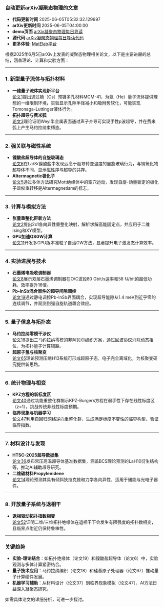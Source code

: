 ### 自动更新arXiv凝聚态物理的文章
  - **代码更新时间** 2025-06-05T05:32:32.129997
  - **arXiv更新时间** 2025-06-05T04:00:00
  - **demo页面** [arXiv凝聚态物理每日导读](https://iopwsy.github.io/arXiv_cond-mat/)
  - **源代码** [arXiv凝聚态物理每日导读代码](https://github.com/iopwsy/arXiv_cond-mat/)
  - **更多体验**: [MatElab平台](https://in.iphy.ac.cn/eln/#/recday)

根据2025年6月5日arXiv上发表的凝聚态物理相关论文，以下是主要进展的总结，涵盖理论、计算和实验方面：

---

### **1. 新型量子流体与拓扑材料**
- **一维量子流体实现新平台**  
  [论文1](https://arxiv.org/abs/2506.03200)提出通过铯（Cs）预镀多孔材料MCM-41，为氦（He）量子流体提供理想的一维限制环境，实验显示孔隙半径减小和吸附势软化，可能实现Tomonaga-Luttinger液体行为。  
- **拓扑超导与费米弧**  
  [论文3](https://arxiv.org/abs/2506.03250)理论证明Weyl半金属表面通过声子介导可实现手性p波超导，并在费米弧上产生马约拉纳束缚态。

---

### **2. 强关联与磁性系统**
- **镍酸盐超导体的自旋玻璃态**  
  [论文6](https://arxiv.org/abs/2506.03262)在La/Sr镍酸盐中发现远高于超导转变温度的自旋玻璃行为，与铜氧化物超导体不同，显示磁性序与超导的共存。  
- **Altermagnetic极化子**  
  [论文5](https://arxiv.org/abs/2506.03261)通过多体方法研究Mott绝缘体中的空穴运动，发现自旋-动量锁定的极化子谱权重转移是Altermagnetism的标志。

---

### **3. 计算与模拟方法**
- **张量重整化群新方法**  
  [论文2](https://arxiv.org/abs/2506.03247)提出2x1各向异性重整化映射，解析求解高能固定点，并应用于二维Ising和XY模型。  
- **GPU加速QSGW计算**  
  [论文11](https://arxiv.org/abs/2506.03477)开发多GPU版本准粒子自洽GW方法，显著提升电子激发态计算效率。

---

### **4. 实验进展与技术**
- **石墨烯电吸收调制器**  
  [论文8](https://arxiv.org/abs/2506.03281)展示双层石墨烯调制器在O/C波段80 Gbit/s速率和58 fJ/bit的超低功耗，效率提升16倍。  
- **Pb-InSb混合器件的超导间隙调控**  
  [论文19](https://arxiv.org/abs/2506.03563)通过静电调控Pb-InSb界面耦合，实现超导能隙从1.4 meV到近乎零的连续调节，并观测到强自旋轨道耦合效应。

---

### **5. 量子信息与拓扑态**
- **马约拉纳零模干涉仪**  
  [论文18](https://arxiv.org/abs/2506.03553)提出三马约拉纳零模的非阿贝尔编织方案，通过回波协议消除动态相位，为拓扑量子计算铺路。  
- **超原子氢与核聚变**  
  [论文65](https://arxiv.org/abs/2506.03463)理论预测压缩H13系统可形成超原子态，电子完全离域化，为核聚变研究提供新思路。

---

### **6. 统计物理与相变**
- **KPZ方程的新标度区**  
  [论文40](https://arxiv.org/abs/2506.03937)通过功能重整化群揭示KPZ-Burgers方程在弱手性下存在线性标度区（z=1），挑战传统非线性标度预期。  
- **临界现象与机器学习**  
  [论文47](https://arxiv.org/abs/2506.04016)利用自回归网络逆向重整化群，生成满足标度不变性的临界构型，验证临界指数。

---

### **7. 材料设计与发现**
- **HTSC-2025超导数据集**  
  [论文36](https://arxiv.org/abs/2506.03837)发布常压高温超导体基准数据集，涵盖BCS理论预测的LaH10衍生结构等，推动AI辅助超导研究。  
- **二维碳材料Propylenidene**  
  [论文14](https://arxiv.org/abs/2506.03494)理论预测其具有倾斜狄拉克锥和力学各向异性，适用于储能与光电子器件。

---

### **8. 开放量子系统与退相干**
- **退相驱动拓扑指数相变**  
  [论文52](https://arxiv.org/abs/2506.04102)证明二维/三维拓扑绝缘体在退相干下会发生有限强度的拓扑数相变，且临界点附近仍保持鲁棒性。

---

### **关键趋势**  
- **实验-理论结合**：如拓扑绝缘体（论文19）和镍酸盐超导体（论文6）中，实验观测与多体计算紧密结合。  
- **量子技术应用**：马约拉纳编织（论文18）和硅基原子处理器（论文67）推动量子计算硬件发展。  
- **机器学习辅助**：从材料设计（论文37）到临界现象模拟（论文47），AI方法日益深入凝聚态研究。

如需具体论文的详细分析，可进一步探讨。